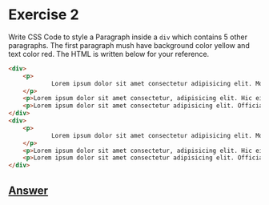 # Exercise 2
Write CSS Code to style a Paragraph inside a `div` which contains 5 other paragraphs. The first paragraph mush have background color yellow and text color red. The HTML is written below for your reference.
```html
<div>
    <p>
            Lorem ipsum dolor sit amet consectetur adipisicing elit. Modi distinctio fugiat commodi consequatur debitis iure, provident aliquam, odio est eius asperiores. Asperiores architecto possimus at odio illum sit iste assumenda, modi id officia nobis. 
    </p>
    <p>Lorem ipsum dolor sit amet consectetur, adipisicing elit. Hic eius magni minus voluptas non odio nihil architecto? Inventore, debitis dignissimos?</p>
    <p>Lorem ipsum dolor sit amet consectetur adipisicing elit. Officia, aspernatur?</p>  
</div>
<div>
    <p>
            Lorem ipsum dolor sit amet consectetur adipisicing elit. Modi distinctio fugiat commodi consequatur debitis iure, provident aliquam, odio est eius asperiores. Asperiores architecto possimus at odio illum sit iste assumenda, modi id officia nobis. 
    </p>
    <p>Lorem ipsum dolor sit amet consectetur, adipisicing elit. Hic eius magni minus voluptas non odio nihil architecto? Inventore, debitis dignissimos?</p>
    <p>Lorem ipsum dolor sit amet consectetur adipisicing elit. Officia, aspernatur?</p>  
</div>
```

## [Answer](/Exercises/Ex2/ans.md)